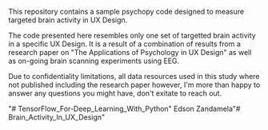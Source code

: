 This repository contains a sample psychopy code designed to measure targeted brain activity in UX Design.

The code presented here resembles only one set of targetted brain activity in a specific UX Design. It is a result of a combination of results from a research paper on "The Applications of Psychology in UX Design" as well as on-going brain scanning experiments using EEG.

Due to confidentiality limitations, all data resources used in this study where not published including the research paper however, I'm more than happy to answer any questions you might have, don't exitate to reach out.

"# TensorFlow_For-Deep_Learning_With_Python" 
Edson Zandamela"# Brain_Activity_In_UX_Design" 
